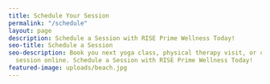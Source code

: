 ```yaml
---
title: Schedule Your Session
permalink: "/schedule"
layout: page
description: Schedule a Session with RISE Prime Wellness Today!
seo-title: Schedule a Session
seo-description: Book you next yoga class, physical therapy visit, or cryotherapy
  session online. Schedule a Session with RISE Prime Wellness Today!
featured-image: uploads/beach.jpg
---
```


<!-- Vagaro booking widget -->
<div class="vagaro" style="width:100%; padding:0; border:0; margin:0 auto; text-align:center;"><style>.vagaro a {font-size:14px; color:#AAA; text-decoration:none;}</style>
<script type="text/javascript" src="https://www.vagaro.com/resources/WidgetEmbeddedLoader/OZquC38uDIPqFJ1y68?v=udcvgFPZdRuzCJXJ9dRwXgV7fOlEVvmuDzBQMdbryZuW#"></script>
</div>
